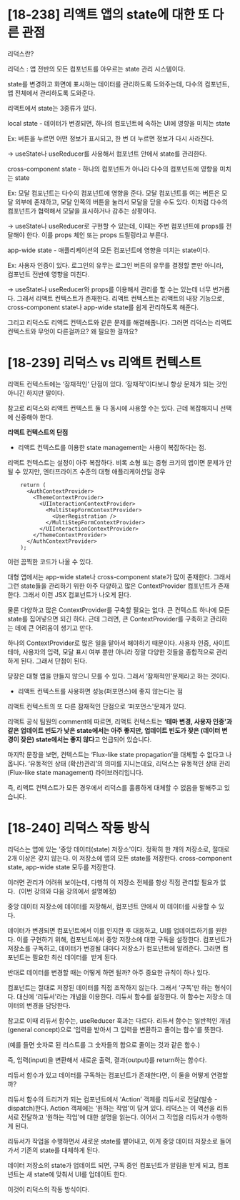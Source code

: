 # \[18-238\] 리액트 앱의 state에 대한 또 다른 관점

  

리덕스란?

리덕스 : 앱 전반의 모든 컴포넌트를 아우르는 state 관리 시스템이다.

state를 변경하고 화면에 표시하는 데이터를 관리하도록 도와주는데, 다수의 컴포넌트, 앱 전체에서 관리하도록 도와준다.

  
  
  

리액트에서 state는 3종류가 있다.

local state - 데이터가 변경되면, 하나의 컴포넌트에 속하는 UI에 영향을 미치는 state

Ex: 버튼을 누르면 어떤 정보가 표시되고, 한 번 더 누르면 정보가 다시 사라진다.

→ useState나 useReducer를 사용해서 컴포넌트 안에서 state를 관리한다.

  

cross-component state - 하나의 컴포넌트가 아니라 다수의 컴포넌트에 영향을 미치는 state

Ex: 모달 컴포넌트는 다수의 컴포넌트에 영향을 준다. 모달 컴포넌트를 여는 버튼은 모달 외부에 존재하고, 모달 안쪽의 버튼을 눌러서 모달을 닫을 수도 있다. 이처럼 다수의 컴포넌트가 협력해서 모달을 표시하거나 감추는 상황이다.

→ useState나 useReducer로 구현할 수 있는데, 이때는 주변 컴포넌트에 props를 전달해야 한다. 이를 props 체인 또는 props 드릴링라고 부른다.

  

app-wide state - 애플리케이션의 모든 컴포넌트에 영향을 미치는 state이다. 

Ex: 사용자 인증이 있다. 로그인의 유무는 로그인 버튼의 유무를 결정할 뿐만 아니라,  컴포넌트 전반에 영향을 미친다.

→ useState나 useReducer와 props를 이용해서 관리를 할 수는 있는데 너무 번거롭다. 그래서 리액트 컨텍스트가 존재한다. 리액트 컨텍스트는 리액트의 내장 기능으로, cross-component state나 app-wide state를 쉽게 관리하도록 해준다.

그리고 리덕스도 리액트 컨텍스트와 같은 문제를 해결해줍니다. 그러면 리덕스는 리액트 컨텍스트와 무엇이 다른걸까요? 왜 필요한 걸까요?





# \[18-239\] 리덕스 vs 리액트 컨텍스트

  

리액트 컨텍스트에는 ‘잠재적인' 단점이 있다. ‘잠재적'이다보니 항상 문제가 되는 것인 아니긴 하지만 말이다.

  

참고로 리덕스와 리액트 컨텍스트 둘 다 동시에 사용할 수는 있다. 근데 복잡해지니 선택에 신중해야 한다.

  

  

**리액트 컨텍스트의 단점**

- 리액트 컨텍스트를 이용한 state management는 사용이 복잡하다는 점.

리액트 컨텍스트는 설정이 아주 복잡하다. 비록 소형 또는 중형 크기의 앱이면 문제가 안 될 수 있지만, 엔터프라이즈 수준의 대형 애플리케이션일 경우 



```
    return (
      <AuthContextProvider>
        <ThemeContextProvider>
          <UIInteractionContextProvider>
            <MultiStepFormContextProvider>
              <UserRegistration />
            </MultiStepFormContextProvider>
          </UIInteractionContextProvider>
        </ThemeContextProvider>
      </AuthContextProvider>
    );

```

  

이런 끔찍한 코드가 나올 수 있다.

대형 앱에서는 app-wide state나 cross-component state가 많이 존재한다. 그래서 그런 state들을 관리하기 위한 아주 다양하고 많은 ContextProvider 컴포넌트가 존재한다. 그래서 이런 JSX 컴포넌트가 나오게 된다.

  

물론 다양하고 많은 ContextProvider를 구축할 필요는 없다. 큰 컨텍스트 하나에 모든 state를 집어넣으면 되긴 하다. 근데 그러면, 큰 ContextProvider를 구축하고 관리하는 데에 큰 어려움이 생기고 만다.



하나의 ContextProvider로 많은 일을 맡아서 해야하기 때문이다. 사용자 인증, 사이트 테마, 사용자의 입력, 모달 표시 여부 뿐만 아니라 정말 다양한 것들을 종합적으로 관리하게 된다. 그래서 단점이 된다.

  

당장은 대형 앱을 만들지 않으니 모를 수 있다. 그래서 ‘잠재적인'문제라고 하는 것이다.

  

  

- 리액트 컨텍스트를 사용하면 성능(퍼포먼스)에 좋지 않는다는 점

리액트 컨텍스트의 또 다른 잠재적인 단점으로 ‘퍼포먼스'문제가 있다.

  

리액트 공식 팀원의 comment에 따르면, 리액트 컨텍스트는 **‘테마 변경, 사용자 인증'과 같은 업데이트 빈도가 낮은 state에서는 아주 좋지만, 업데이트 빈도가 잦은 (데이터 변경이 잦은) state에서는 좋지 않다**고 언급되어 있습니다.

  

마지막 문장을 보면, 컨텍스트는 ‘Flux-like state propagation’을 대체할 수 없다고 나옵니다. ‘유동적인 상태 (확산)관리’의 의미를 지니는데요, 리덕스는 유동적인 상태 관리 (Flux-like state management) 라이브러리입니다. 

즉, 리액트 컨텍스트가 모든 경우에서 리덕스를 훌륭하게 대체할 수 없음을 말해주고 있습니다.






# \[18-240\] 리덕스 작동 방식

  

리덕스는 앱에 있는 ‘중앙 데이터(state) 저장소'이다. 정확히 한 개의 저장소로, 절대로 2개 이상은 갖지 않는다. 이 저장소에 앱의 모든 state를 저장한다. cross-component state, app-wide state 모두를 저장한다. 

  

이러면 관리가 어려워 보이는데, 다행히 이 저장소 전체를 항상 직접 관리할 필요가 없다.  (이번 강의와 다음 강의에서 설명예정)

  

중앙 데이터 저장소에 데이터를 저장해서, 컴포넌트 안에서 이 데이터를 사용할 수 있다. 

데이터가 변경되면 컴포넌트에서 이를 인지한 후 대응하고, UI를 업데이트하기를 원한다. 이를 구현하기 위해, 컴포넌트에서 중앙 저장소에 대한 구독을 설정한다. 컴포넌트가 저장소를 구독하고, 데이터가 변경될 대마다 저장소가 컴포넌트에 알려준다. 그러면 컴포넌트는 필요한 최신 데이터를  받게 된다. 

  

반대로 데이터를 변경할 때는 어떻게 하면 될까? 아주 중요한 규칙이 하나 있다.

컴포넌트는 절대로 저장된 데이터를 직접 조작하지 않는다. 그래서 ‘구독'만 하는 형식이다. 대신에 ‘리듀서'라는 개념을 이용한다. 리듀서 함수를 설정한다. 이 함수는 저장소 데이터의 변경을 담당한다.

  

참고로 이때 리듀서 함수는, useReducer 훅과는 다르다. 리듀서 함수는 일반적인 개념(general concept)으로 ‘입력을 받아서 그 입력을 변환하고 줄이는 함수'를 뜻한다.

(예를 들면 숫자로 된 리스트를 그 숫자들의 합으로 줄이는 것과 같은 함수.)

즉, 입력(input)을 변환해서 새로운 출력, 결과(output)를 return하는 함수다.

  

리듀서 함수가 있고 데이터를 구독하는 컴포넌트가 존재한다면, 이 둘을 어떻게 연결할까?

리듀서 함수의 트리거가 되는 컴포넌트에서 ‘Action’ 객체를 리듀서로 전달(발송 - dispatch)한다. Action 객체에는 ‘원하는 작업'이 담겨 있다. 리덕스는 이 액션을 리듀서로 전달하고 ‘원하는 작업'에 대한 설명을 읽는다. 이어서 그 작업을 리듀서가 수행하게 된다. 

리듀서가 작업을 수행하면서 새로운 state를 뱉어내고, 이게 중앙 데이터 저장소로 들어가서 기존의 state를 대체하게 된다.

  

데이터 저장소의 state가 업데이트 되면, 구독 중인 컴포넌트가 알림을 받게 되고, 컴포넌트는 새 state에 맞춰서 UI를 업데이트 한다.

  

이것이 리덕스의 작동 방식이다.